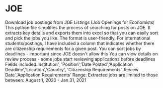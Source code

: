 # JOE
Download job postings from JOE Listings (Job Openings for Economists)
This python file simplifies the process of searching for posts on JOE. 
It extracts key details and exports them into excel so that you can easily sort
and pick the jobs you like. The format is user-friendly.
For international students/postings, I have included a column that indicates whether 
there are citizenship requirements for a given post.
You can sort jobs by deadlines - important since JOE doesn't allow this
You can view details on review process - some jobs start reviewing applications before deadlines
Fields included:Institution', 'Position','Date Posted','Application Deadline','Location','Country',
   'Citizenship Requirements','Review Date','Application Requirements'
Range: Extracted jobs are limited to those between: August 1, 2020 - Jan 31, 2021

